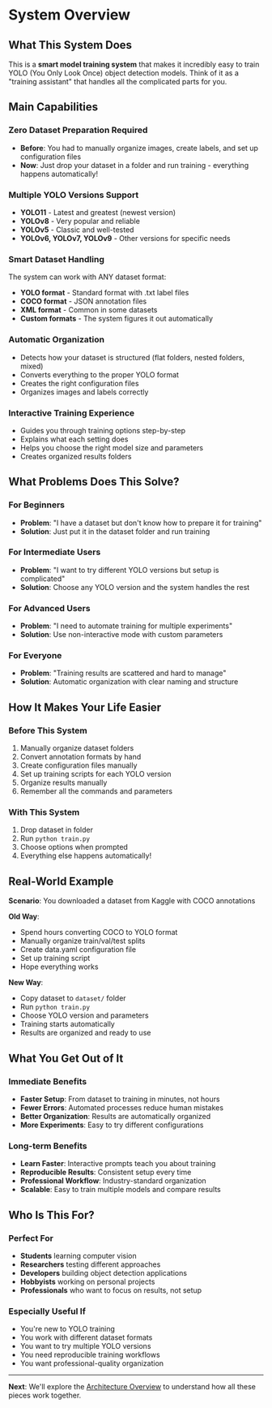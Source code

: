 # System Overview

## What This System Does

This is a **smart model training system** that makes it incredibly easy to train YOLO (You Only Look Once) object detection models. Think of it as a "training assistant" that handles all the complicated parts for you.

## Main Capabilities

### **Zero Dataset Preparation Required**
- **Before**: You had to manually organize images, create labels, and set up configuration files
- **Now**: Just drop your dataset in a folder and run training - everything happens automatically!

### **Multiple YOLO Versions Support**
- **YOLO11** - Latest and greatest (newest version)
- **YOLOv8** - Very popular and reliable
- **YOLOv5** - Classic and well-tested
- **YOLOv6, YOLOv7, YOLOv9** - Other versions for specific needs

### **Smart Dataset Handling**
The system can work with ANY dataset format:
- **YOLO format** - Standard format with .txt label files
- **COCO format** - JSON annotation files
- **XML format** - Common in some datasets
- **Custom formats** - The system figures it out automatically

### **Automatic Organization**
- Detects how your dataset is structured (flat folders, nested folders, mixed)
- Converts everything to the proper YOLO format
- Creates the right configuration files
- Organizes images and labels correctly

### **Interactive Training Experience**
- Guides you through training options step-by-step
- Explains what each setting does
- Helps you choose the right model size and parameters
- Creates organized results folders

## What Problems Does This Solve?

### **For Beginners**
- **Problem**: "I have a dataset but don't know how to prepare it for training"
- **Solution**: Just put it in the dataset folder and run training

### **For Intermediate Users**
- **Problem**: "I want to try different YOLO versions but setup is complicated"
- **Solution**: Choose any YOLO version and the system handles the rest

### **For Advanced Users**
- **Problem**: "I need to automate training for multiple experiments"
- **Solution**: Use non-interactive mode with custom parameters

### **For Everyone**
- **Problem**: "Training results are scattered and hard to manage"
- **Solution**: Automatic organization with clear naming and structure

## How It Makes Your Life Easier

### **Before This System**
1. Manually organize dataset folders
2. Convert annotation formats by hand
3. Create configuration files manually
4. Set up training scripts for each YOLO version
5. Organize results manually
6. Remember all the commands and parameters

### **With This System**
1. Drop dataset in folder
2. Run `python train.py`
3. Choose options when prompted
4. Everything else happens automatically!

## Real-World Example

**Scenario**: You downloaded a dataset from Kaggle with COCO annotations

**Old Way**:
- Spend hours converting COCO to YOLO format
- Manually organize train/val/test splits
- Create data.yaml configuration file
- Set up training script
- Hope everything works

**New Way**:
- Copy dataset to `dataset/` folder
- Run `python train.py`
- Choose YOLO version and parameters
- Training starts automatically
- Results are organized and ready to use

## What You Get Out of It

### **Immediate Benefits**
- **Faster Setup**: From dataset to training in minutes, not hours
- **Fewer Errors**: Automated processes reduce human mistakes
- **Better Organization**: Results are automatically organized
- **More Experiments**: Easy to try different configurations

### **Long-term Benefits**
- **Learn Faster**: Interactive prompts teach you about training
- **Reproducible Results**: Consistent setup every time
- **Professional Workflow**: Industry-standard organization
- **Scalable**: Easy to train multiple models and compare results

## Who Is This For?

### **Perfect For**
- **Students** learning computer vision
- **Researchers** testing different approaches
- **Developers** building object detection applications
- **Hobbyists** working on personal projects
- **Professionals** who want to focus on results, not setup

### **Especially Useful If**
- You're new to YOLO training
- You work with different dataset formats
- You want to try multiple YOLO versions
- You need reproducible training workflows
- You want professional-quality organization

---

**Next**: We'll explore the [Architecture Overview](02-architecture-overview.md) to understand how all these pieces work together.

